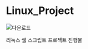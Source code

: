 # Linux_Project
![다운로드](https://user-images.githubusercontent.com/31213158/167132766-d95328d2-2f09-41c4-93ef-1fdf76b87f3c.gif)

리눅스 쉘 스크립트 프로젝트 진행물
